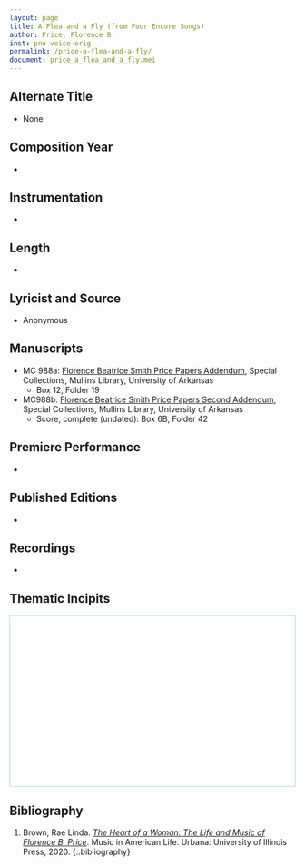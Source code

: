 ```yaml
---
layout: page
title: A Flea and a Fly (from Four Encore Songs)
author: Price, Florence B.
inst: pno-voice-orig
permalink: /price-a-flea-and-a-fly/
document: price_a_flea_and_a_fly.mei
---
```


## Alternate Title
- None

## Composition Year
- 

## Instrumentation
- 

## Length
- 

## Lyricist and Source
- Anonymous

## Manuscripts
- MC 988a: <a href="https://uark.as.atlas-sys.com/repositories/2/resources/1522" target="_blank">Florence Beatrice Smith Price Papers Addendum</a>, Special Collections, Mullins Library, University of Arkansas
    * Box 12, Folder 19
- MC988b: <a href="https://uark.as.atlas-sys.com/repositories/2/resources/696/" target="_blank">Florence Beatrice Smith Price Papers Second Addendum</a>, Special Collections, Mullins Library, University of Arkansas
    * Score, complete (undated): Box 6B, Folder 42

## Premiere Performance
- 

## Published Editions
- 

## Recordings
- 

## Thematic Incipits
<div>
  <div id="app" class="panel" style="border: 1px solid lightblue; min-height: 300px;"></div>
</div>

<script type="module">
  import 'https://www.verovio.org/javascript/app/verovio-app.js';

  const options = {
      defaultView: 'responsive', // default is 'responsive', alternative is 'document'
      defaultZoom: 3, // 0-7, default is 4
      enableResponsive: true, // default is true
      enableDocument: true, // default is true
  }

  // Create the app - here with an empty option object
  const app = new Verovio.App(document.getElementById("app"), options);

  // Load a file (MEI or MusicXML)
  fetch("{{site.baseurl}}/assets/mei/{{page.document}}")
      .then(function(response) {
          return response.text();
      })
      .then(function(text) {
          app.loadData(text);
      });

</script>

## Bibliography
1. Brown, Rae Linda. <a href="https://www.worldcat.org/title/1122800180" target="_blank">*The Heart of a Woman: The Life and Music of Florence B. Price*</a>. Music in American Life. Urbana: University of Illinois Press, 2020.
{:.bibliography}
